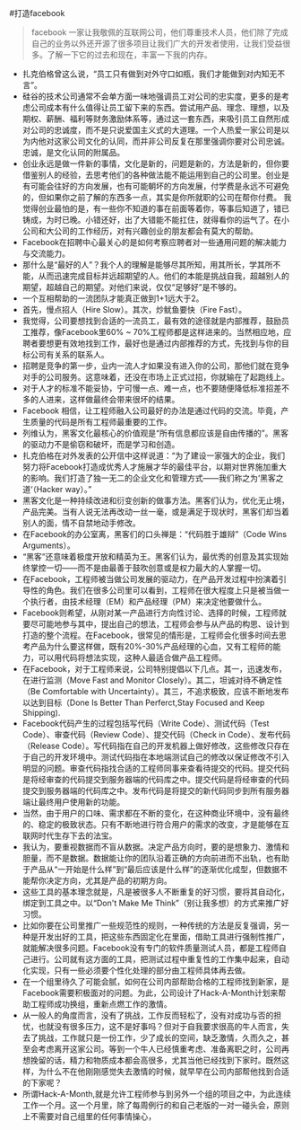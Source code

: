 
#打造facebook
> facebook 一家让我敬佩的互联网公司，他们尊重技术人员，他们除了完成自己的业务以外还开源了很多项目让我们广大的开发者使用，让我们受益很多。了解一下它的过去和现在，丰富一下我的内存。

- 扎克伯格曾这么说，“员工只有做到对外守口如瓶，我们才能做到对内知无不言”。
- 硅谷的技术公司通常不会单方面一味地强调员工对公司的忠实度，更多的是考虑公司成本有什么值得让员工留下来的东西。尝试用产品、理念、理想，以及期权、薪酬、福利等财务激励体系等，通过这一套东西，来吸引员工自然形成对公司的忠诚度，而不是只说爱国主义式的大道理。一个人热爱一家公司是以为内他对这家公司文化的认同，而并非公司反复在那里强调你要对公司忠诚。忠诚，是文化认同的附属品。
- 创业永远是做一件新的事情，文化是新的，问题是新的，方法是新的，但你要借鉴别人的经验，去思考他们的各种做法能不能运用到自己的公司里。创业是有可能会往好的方向发展，也有可能朝坏的方向发展，付学费是永远不可避免的，但如果你之前了解的东西多一点，其实是你所就职的公司在帮你付费。 我觉得创业最怕的是，有一些你不知道的事在前面等着你，等事后知道了，错已铸成，为时已晚。小错还好，出了大错能不能扛住，就得看你的运气了。在小公司和大公司的工作经历，对有兴趣创业的朋友都会有莫大的帮助。
- Facebook在招聘中心最关心的是如何考察应聘者对一些通用问题的解决能力与交流能力。
- 那什么是“最好的人”？我个人的理解是能够尽其所知，用其所长，学其所不能，从而迅速完成目标并远超期望的人。他们的本能是挑战自我，超越别人的期望，超越自己的期望。对他们来说，仅仅“足够好”是不够的。
- 一个互相帮助的一流团队才能真正做到1+1远大于2。
- 首先，慢点招人（Hire Slow）。其次，炒鱿鱼要快（Fire Fast）。
- 我觉得，公司要想找到合适的一流员工，最有效的途径就是内部推荐，鼓励员工推荐，像Facebook里60% ~ 70%工程师都是这样进来的。当然相应地，应聘者要想更有效地找到工作，最好也是通过内部推荐的方式，先找到与你的目标公司有关系的联系人。
- 招聘是竞争的第一步，业内一流人才如果没有进入你的公司，那他们就在竞争对手的公司服务。这意味着，还没在市场上正式过招，你就输在了起跑线上。
- 对于人才的标准不能妥协，宁可慢一点、难一点，也不要随便降低标准招差不多的人进来，这样做最终会带来很坏的结果。
- Facebook 相信，让工程师融入公司最好的办法是通过代码的交流。毕竟，产生质量的代码是所有工程师最重要的工作。
- 列维认为，黑客文化最核心的价值观是“所有信息都应该是自由传播的”。黑客的驱动力不是偷窃和破坏，而是学习和创造。
- 扎克伯格在对外发表的公开信中这样说道：“为了建设一家强大的企业，我们努力将Facebook打造成优秀人才施展才华的最佳平台，以期对世界施加重大的影响。我们打造了独一无二的企业文化和管理方式——我们称之为‘黑客之道‘（Hacker way）。”
- 黑客文化是一种持续改进和衍变创新的做事方法。黑客们认为，优化无止境，产品完美。当有人说无法再改动一丝一毫，或是满足于现状时，黑客们却当着别人的面，情不自禁地动手修改。
- 在Facebook的办公室离，黑客们的口头禅是：“代码胜于雄辩”（Code Wins Arguments）。
- “黑客”还意味着极度开放和精英为王。黑客们认为，最优秀的创意及其实现始终掌控一切——而不是由最善于鼓吹创意或是权力最大的人掌握一切。
- 在Facebook，工程师被当做公司发展的驱动力，在产品开发过程中扮演着引导性的角色。我们在很多公司里可以看到，工程师在很大程度上只是被当做一个执行者，由技术经理（EM）和产品经理（PM）来决定他要做什么。
- Facebook则希望，从刚对某一产品进行方向性讨论、选择的时候，工程师就要尽可能地参与其中，提出自己的想法，工程师会参与从产品的构思、设计到打造的整个流程。在Facebook，很常见的情形是，工程师会化很多时间去思考产品为什么要这样做，既有20%-30%产品经理的心血，又有工程师的能力，可以用代码将想法实现，这种人最适合做产品工程师。
- 在Facebook，对于工程师来说，公司特别提倡以下几点。其一，迅速发布，在进行监测（Move Fast and Monitor Closely）。其二，坦诚对待不确定性（Be Comfortable with Uncertainty）。其三，不追求极致，应该不断地发布以达到目标（Done Is Better Than Perferct,Stay Focused and Keep Shipping).
- Facebook代码产生的过程包括写代码（Write Code）、测试代码（Test Code）、审查代码（Review Code）、提交代码（Check in Code）、发布代码（Release Code）。写代码指在自己的开发机器上做好修改，这些修改只存在于自己的开发环境中。测试代码指在本地端测试自己的修改以保证修改不引入明显的问题。审查代码指找合适的工程师同事来查看待提交的代码。提交代码是将经审查的代码提交到服务器端的代码库之中。提交代码是将经审查的代码提交到服务器端的代码库之中。发布代码是将提交的新代码同步到所有服务器端让最终用户使用新的功能。
- 当然，由于用户的口味、需求都在不断的变化，在这种商业环境中，没有最终的、稳定的极致状态。只有不断地进行符合用户的需求的改变，才是能够在互联网时代生存下去的法宝。
- 我认为，要重视数据而不盲从数据。决定产品方向时，要的是想象力、激情和胆量，而不是数据。数据能让你的团队沿着正确的方向前进而不出轨，也有助于产品从“一开始是什么样”到“最后应该是什么样”的逐渐优化成型，但数据不能帮你决定方向，尤其是产品的初期方向。
- 这些工具的基本理念就是，凡是被很多人不断重复的好习惯，要将其自动化，绑定到工具之中。以“Don't Make Me Think”（别让我多想）的方式来推广好习惯。
- 比如你要在公司里推广一些规范性的规则，一种传统的方法是反复强调，另一种是开发出好的工具，把这些东西固定化在里面，借助工具进行强制性推广，就能解决很多问题。Facebook没有专门的软件质量测试人员，都是工程师自己进行。公司就有这方面的工具，把测试过程中重复性的工作集中起来，自动化实现，只有一些必须要个性化处理的部分由工程师具体再去做。
- 在一个组里待久了可能会腻，如何在公司内部帮助合格的工程师找到新家，是Facebook需要积极面对的问题。为此，公司设计了Hack-A-Month计划来帮助工程师成功换组，重新点燃工作的激情。
- 从一般人的角度而言，没有了挑战，工作反而轻松了，没有对成功与否的担忧，也就没有很多压力，这不是好事吗？但对于自我要求很高的牛人而言，失去了挑战，工作就只是一份工作，少了成长的空间，缺乏激情，久而久之，甚至会考虑离开这家公司。等到一个牛人已经慎重考虑、准备离职之时，公司再想挽留的话，精力和物质成本都会高很多，尤其当他已经找到下家时。既然这样，为什么不在他刚刚感觉失去激情的时候，就早早在公司内部帮他找到合适的下家呢？
- 所谓Hack-A-Month,就是允许工程师参与到另外一个组的项目之中，为此连续工作一个月。这一个月里，除了每周例行的和自己老版的一对一碰头会，原则上不需要对自己组里的任何事情操心，